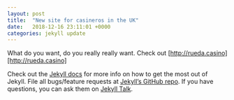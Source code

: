 ```yaml
---
layout: post
title:  "New site for casineros in the UK"
date:   2018-12-16 23:11:01 +0000
categories: jekyll update
---
```

What do you want, do you really really want. Check out [http://rueda.casino][http://rueda.casino]

Check out the [Jekyll docs][jekyll-docs] for more info on how to get the most out of Jekyll. File all bugs/feature requests at [Jekyll’s GitHub repo][jekyll-gh]. If you have questions, you can ask them on [Jekyll Talk][jekyll-talk].

[jekyll-docs]: https://jekyllrb.com/docs/home
[jekyll-gh]:   https://github.com/jekyll/jekyll
[jekyll-talk]: https://talk.jekyllrb.com/

